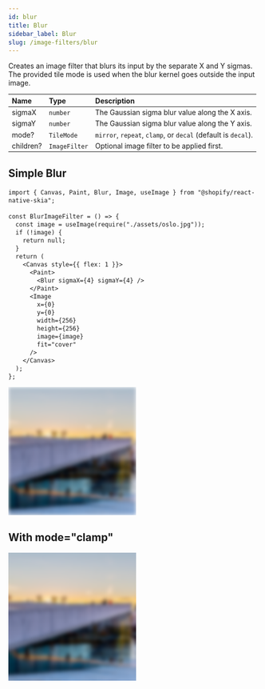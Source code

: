 ```yaml
---
id: blur
title: Blur
sidebar_label: Blur
slug: /image-filters/blur
---
```


Creates an image filter that blurs its input by the separate X and Y sigmas.
The provided tile mode is used when the blur kernel goes outside the input image.

| Name      | Type          |  Description                                                  |
|:----------|:--------------|:--------------------------------------------------------------|
| sigmaX    | `number`      | The Gaussian sigma blur value along the X axis.               |
| sigmaY    | `number`      | The Gaussian sigma blur value along the Y axis.               |
| mode?     | `TileMode`    | `mirror`, `repeat`, `clamp`, or `decal` (default is `decal`). |
| children? | `ImageFilter` | Optional image filter to be applied first.                    | 

## Simple Blur

```tsx twoslash
import { Canvas, Paint, Blur, Image, useImage } from "@shopify/react-native-skia";

const BlurImageFilter = () => {
  const image = useImage(require("./assets/oslo.jpg"));
  if (!image) {
    return null;
  }
  return (
    <Canvas style={{ flex: 1 }}>
      <Paint>
        <Blur sigmaX={4} sigmaY={4} />
      </Paint>
      <Image
        x={0}
        y={0}
        width={256}
        height={256}
        image={image}
        fit="cover"
      />
    </Canvas>
  );
};
```

![Simple Blur](./assets/decal-blur.png)

## With mode="clamp"

![Clamp Blur](./assets/clamp-blur.png)
